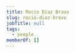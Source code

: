 ```yaml
---
title: Rocío Díaz Bravo
slug: rocio-diaz-bravo
jobTitle: null
tags:
  - people
memberOf: []
---
```

